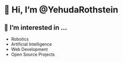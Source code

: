 # 👋 Hi, I’m @YehudaRothstein

## 👀 I’m interested in ...
- Robotics
- Artificial Intelligence
- Web Development
- Open Source Projects
